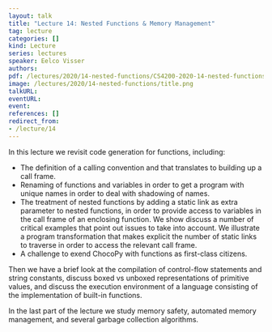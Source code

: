 ```yaml
---
layout: talk
title: "Lecture 14: Nested Functions & Memory Management"
tag: lecture
categories: []
kind: Lecture
series: lectures
speaker: Eelco Visser
authors:
pdf: /lectures/2020/14-nested-functions/CS4200-2020-14-nested-functions.pdf
image: /lectures/2020/14-nested-functions/title.png
talkURL:
eventURL:
event:
references: []
redirect_from:
- /lecture/14
---
```


In this lecture we revisit code generation for functions, including:

- The definition of a calling convention and that translates to building up a call frame.
- Renaming of functions and variables in order to get a program with unique names in order to deal with shadowing of names.
- The treatment of nested functions by adding a static link as extra parameter to nested functions, in order to provide access to variables in the call frame of an enclosing function. We show discuss a number of critical examples that point out issues to take into account. We illustrate a program transformation that makes explicit the number of static links to traverse in order to access the relevant call frame.
- A challenge to exend ChocoPy with functions as first-class citizens.


Then we have a brief look at the compilation of control-flow statements and string constants, discuss boxed vs unboxed representations of primitive values, and discuss the execution environment of a language consisting of the implementation of built-in functions.

In the last part of the lecture we study memory safety, automated memory management, and several garbage collection algorithms.
